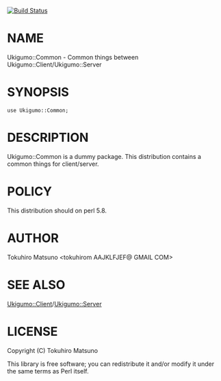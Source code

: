 [![Build Status](https://travis-ci.org/ukigumo/Ukigumo-Common.png?branch=master)](https://travis-ci.org/ukigumo/Ukigumo-Common)
# NAME

Ukigumo::Common - Common things between Ukigumo::Client/Ukigumo::Server

# SYNOPSIS

    use Ukigumo::Common;

# DESCRIPTION

Ukigumo::Common is a dummy package. This distribution contains a common things for client/server.

# POLICY

This distribution should on perl 5.8.

# AUTHOR

Tokuhiro Matsuno <tokuhirom AAJKLFJEF@ GMAIL COM>

# SEE ALSO

[Ukigumo::Client](https://metacpan.org/pod/Ukigumo::Client)/[Ukigumo::Server](https://metacpan.org/pod/Ukigumo::Server)

# LICENSE

Copyright (C) Tokuhiro Matsuno

This library is free software; you can redistribute it and/or modify
it under the same terms as Perl itself.
